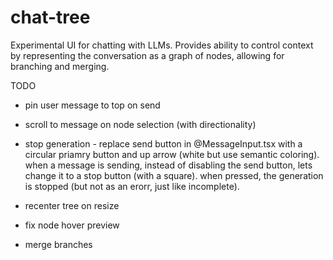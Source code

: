 # chat-tree
Experimental UI for chatting with LLMs. Provides ability to control context by representing the conversation as a graph of nodes, allowing for branching and merging.


TODO
- pin user message to top on send
- scroll to message on node selection (with directionality)
- stop generation - replace send button in @MessageInput.tsx with a circular priamry button and up arrow (white but use semantic coloring). when a message is sending, instead of disabling the send button, lets change it to a stop button (with a square). when pressed, the generation is stopped (but not as an erorr, just like incomplete).

- recenter tree on resize
- fix node hover preview
- merge branches